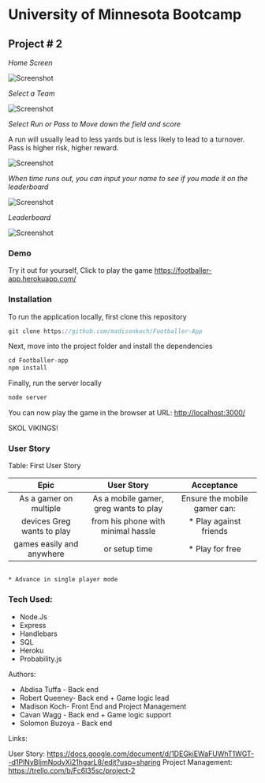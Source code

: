 # University of Minnesota Bootcamp

## Project # 2

*Home Screen*

![Screenshot](https://cl.ly/469f32544d7a/Image%2525202018-08-25%252520at%2525209.33.01%252520AM.png)

*Select a Team*

![Screenshot](https://cl.ly/5d9c09f2ccb1/Image%2525202018-08-25%252520at%2525209.43.34%252520AM.png)

*Select Run or Pass to Move down the field and score*

A run will usually lead to less yards but is less likely to lead to a turnover. Pass is higher risk, higher reward.

![Screenshot](https://cl.ly/6a83fbe7fb28/Image%2525202018-08-25%252520at%2525209.45.32%252520AM.png)

*When time runs out, you can input your name to see if you made it on the leaderboard*

![Screenshot](https://cl.ly/f8720534a843/Image%2525202018-08-25%252520at%2525209.48.54%252520AM.png)

*Leaderboard*

![Screenshot](https://cl.ly/eb0ec898de26/Image%2525202018-08-25%252520at%2525209.51.16%252520AM.png)

### Demo

Try it out for yourself, Click to play the game https://footballer-app.herokuapp.com/

### Installation

To run the application locally, first clone this repository 
```javascript
git clone https://github.com/madisonkoch/Footballer-App
```
Next, move into the project folder and install the dependencies
```javascript
cd Footballer-app
npm install
```
Finally, run the server locally
```javascript
node server
```
You can now play the game in the browser at URL: <http://localhost:3000/>

SKOL VIKINGS!

### User Story

Table: First User Story

 |             Epic               |                 User Story               |           Acceptance              |
 |:------------------------------: | :------------------------------: | :------------------------------: |
 |As a gamer on multiple |           As a mobile gamer, greg wants to play  |    Ensure the mobile gamer can:
 |devices Greg wants to play |       from his phone with minimal hassle |         * Play against friends |
 |games easily and anywhere |        or setup time  |                             * Play for free |
                                                                                  * Advance in single player mode 
                                                                                  
                                                                                  
  ### Tech Used: 
  
  - Node.Js
  - Express
  - Handlebars
  - SQL
  - Heroku
  - Probability.js
  
  
  Authors:
  
- Abdisa Tuffa - Back end
- Robert Queeney- Back end + Game logic lead
- Madison Koch- Front End and Project Management
- Cavan Wagg - Back end + Game logic support
- Solomon Buzoya - Back end

Links:

User Story: https://docs.google.com/document/d/1DEGkiEWaFUWhT1WGT--d1PlNyBIjmNodvXi21hgarL8/edit?usp=sharing
Project Management: https://trello.com/b/Fc6l35sc/project-2



